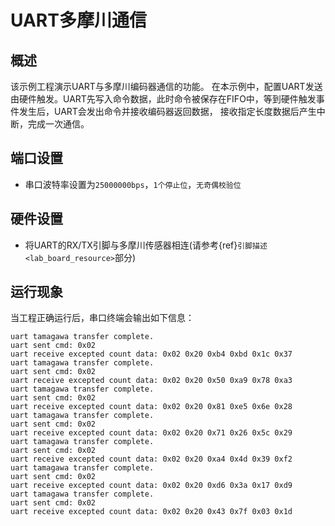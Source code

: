 # UART多摩川通信

## 概述

该示例工程演示UART与多摩川编码器通信的功能。
在本示例中，配置UART发送由硬件触发。UART先写入命令数据，此时命令被保存在FIFO中，等到硬件触发事件发生后，UART会发出命令并接收编码器返回数据， 接收指定长度数据后产生中断，完成一次通信。

## 端口设置

-  串口波特率设置为``25000000bps``，``1个停止位``，``无奇偶校验位``

## 硬件设置
- 将UART的RX/TX引脚与多摩川传感器相连(请参考{ref}`引脚描述 <lab_board_resource>`部分)

## 运行现象

当工程正确运行后，串口终端会输出如下信息：
```console
uart tamagawa transfer complete.
uart sent cmd: 0x02
uart receive excepted count data: 0x02 0x20 0xb4 0xbd 0x1c 0x37
uart tamagawa transfer complete.
uart sent cmd: 0x02
uart receive excepted count data: 0x02 0x20 0x50 0xa9 0x78 0xa3
uart tamagawa transfer complete.
uart sent cmd: 0x02
uart receive excepted count data: 0x02 0x20 0x81 0xe5 0x6e 0x28
uart tamagawa transfer complete.
uart sent cmd: 0x02
uart receive excepted count data: 0x02 0x20 0x71 0x26 0x5c 0x29
uart tamagawa transfer complete.
uart sent cmd: 0x02
uart receive excepted count data: 0x02 0x20 0xa4 0x4d 0x39 0xf2
uart tamagawa transfer complete.
uart sent cmd: 0x02
uart receive excepted count data: 0x02 0x20 0xd6 0x3a 0x17 0xd9
uart tamagawa transfer complete.
uart sent cmd: 0x02
uart receive excepted count data: 0x02 0x20 0x43 0x7f 0x03 0x1d
```

